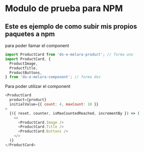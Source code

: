 # Modulo de prueba para NPM

## Este es ejemplo de como subir mis propios paquetes a npm

para poder llamar el component

```js
import ProductCard from 'do-e-melara-product'; // forma uno
import ProductCard, {
  ProductImage,
  ProductTitle,
  ProductButtons,
} from 'do-e-melara-component'; // forma dos
```

Para poder utilizar el component

```js
<ProductCard
  product={product}
  initialValue={{ count: 4, maxCount: 10 }}
>
  {({ reset, counter, isMaxCountedReached, incrementBy }) => (
    <>
      <ProductCard.Image />
      <ProductCard.Title />
      <ProductCard.Buttons />
    </>
  )}
</ProductCard>
```
